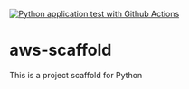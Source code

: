 [![Python application test with Github Actions](https://github.com/and88x/aws-scaffold/actions/workflows/aws_pythonapp.yml/badge.svg)](https://github.com/and88x/aws-scaffold/actions/workflows/aws_pythonapp.yml)

# aws-scaffold
This is a project scaffold for Python
